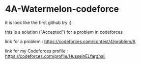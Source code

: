 # 4A-Watermelon-codeforce

it is look like the first github try :)

this is a solution ("Accepted") for a problem in codeforces

link for a problem :
https://codeforces.com/contest/4/problem/A

link for my Codeforces profile :
https://codeforces.com/profile/HusseinELfarghali
